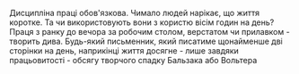 Дисципліна праці обов'язкова. Чимало людей нарікає, що життя коротке. Та чи використовують вони з користю вісім  годин на день? Праця з ранку до вечора за робочим столом, верстатом чи прилавком - творить дива. Будь-який письменник, який писатиме щонайменше дві сторінки на день, наприкінці життя досягне - лише завдяки працьовитості - обсягу творчого спадку Бальзака або Вольтера